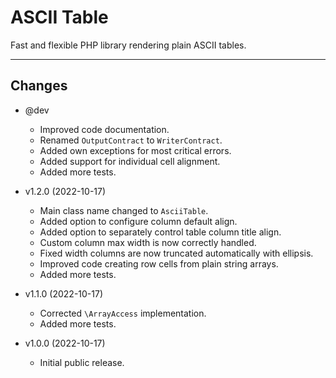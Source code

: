 # ASCII Table

Fast and flexible PHP library rendering plain ASCII tables.

---

## Changes

* @dev
  * Improved code documentation.
  * Renamed `OutputContract` to `WriterContract`.
  * Added own exceptions for most critical errors.
  * Added support for individual cell alignment.
  * Added more tests.

* v1.2.0 (2022-10-17)
  * Main class name changed to `AsciiTable`.
  * Added option to configure column default align.
  * Added option to separately control table column title align.
  * Custom column max width is now correctly handled.
  * Fixed width columns are now truncated automatically with ellipsis.
  * Improved code creating row cells from plain string arrays.
  * Added more tests.

* v1.1.0 (2022-10-17)
  * Corrected `\ArrayAccess` implementation.
  * Added more tests.

* v1.0.0 (2022-10-17)
  * Initial public release.
